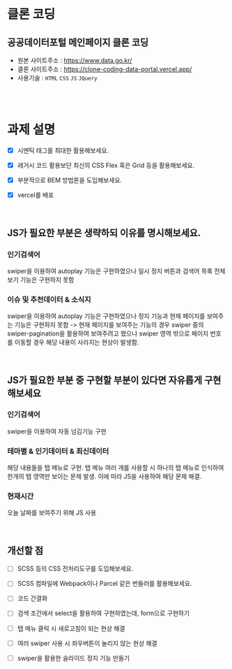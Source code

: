 # 클론 코딩
## 공공데이터포털 메인페이지 클론 코딩 
- 원본 사이트주소 : https://www.data.go.kr/ 
- 클론 사이트주소 : https://clone-coding-data-portal.vercel.app/
- 사용기술 : `HTML` `CSS` `JS` `JQuery`



<br/><br/>



# 과제 설명 
- [X] 시멘틱 태그를 최대한 활용해보세요.
- [X] 레거시 코드 활용보단 최신의 CSS Flex 혹은 Grid 등을 활용해보세요.
- [X] 부분적으로 BEM 방법론을 도입해보세요.
- [X] vercel롤 배포


<br/>


## JS가 필요한 부분은 생략하되 이유를 명시해보세요.
### **인기검색어** 
swiper을 이용하여 autoplay 기능은 구현하였으나 일시 정지 버튼과 검색어 목록 전체 보기 기능은 구현하지 못함 

### **이슈 및 추천데이터 & 소식지** 
swiper을 이용하여 autoplay 기능은 구현하였으나 정지 기능과 현재 페이지를 보여주는 기능은 구현하지 못함 -> 현재 페이지를 보여주는 기능의 경우 swiper 중의 swiper-pagination을 활용하여 보여주려고 했으나 swiper 영역 밖으로 페이지 번호를 이동할 경우 해당 내용이 사라지는 현상이 발생함. 


<br/>


## JS가 필요한 부분 중 구현할 부분이 있다면 자유롭게 구현해보세요
### **인기검색어** 
swiper을 이용하여 자동 넘김기능 구현

### **테마별 & 인기데이터 & 최신데이터** 
해당 내용들을 탭 메뉴로 구현. 탭 메뉴 여러 개를 사용할 시 하나의 탭 메뉴로 인식하여 한개의 탭 영역만 보이는 문제 발생. 이에 따라 JS을 사용하여 해당 문제 해결.

### **현재시간** 
오늘 날짜를 보여주기 위해 JS 사용


<br/>


## 개선할 점
- [ ] SCSS 등의 CSS 전처리도구를 도입해보세요.
- [ ] SCSS 컴파일에 Webpack이나 Parcel 같은 번들러를 활용해보세요.
- [ ] 코드 간결화 
- [ ] 검색 조건에서 select을 활용하여 구현하였는데, form으로 구현하기
- [ ] 탭 메뉴 클릭 시 새로고침이 되는 현상 해결
- [ ] 여러 swiper 사용 시 좌우버튼이 눌리지 않는 현상 해결
- [ ] swiper을 활용한 슬라이드 정지 기능 만들기


